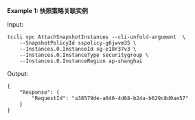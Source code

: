 **Example 1: 快照策略关联实例**



Input: 

```
tccli vpc AttachSnapshotInstances --cli-unfold-argument  \
    --SnapshotPolicyId sspolicy-g6jwvm35 \
    --Instances.0.InstanceId sg-e18r37v3 \
    --Instances.0.InstanceType securitygroup \
    --Instances.0.InstanceRegion ap-shanghai
```

Output: 
```
{
    "Response": {
        "RequestId": "a38579de-a046-4d68-b24a-b629c8d0ae57"
    }
}
```

